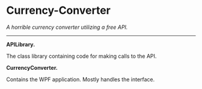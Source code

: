 # Currency-Converter
*A horrible currency converter utilizing a free API.*
___

**APILibrary.**

The class library containing code for making calls
to the API.
  
**CurrencyConverter.**

Contains the WPF application.
Mostly handles the interface.
